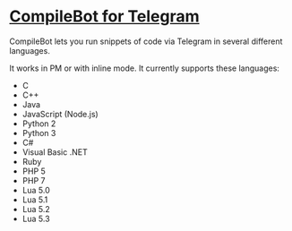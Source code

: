 # [CompileBot for Telegram](https://t.me/CompileBot)

CompileBot lets you run snippets of code via Telegram in several different languages.

It works in PM or with inline mode. It currently supports these languages:

- C
- C++
- Java
- JavaScript (Node.js)
- Python 2
- Python 3
- C#
- Visual Basic .NET
- Ruby
- PHP 5
- PHP 7
- Lua 5.0
- Lua 5.1
- Lua 5.2
- Lua 5.3
